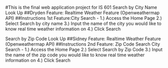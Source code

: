 #This is the final web application project for IS 601
Search by City Name Look Up
##Dryden Feature: Realtime Weather Feature (Openweathermap API)
##Instructions 1st Feature:City Search -
1.) Access the Home Page
2.) Select Search by city name
3.) Input the name of the city you would like to know real time weather information on
4.) Click Search

Search by Zip Code Look Up
##Sidney Feature: Realtime Weather Feature (Openweathermap API)
##Instructions 2nd Feature: Zip Code Search
City Search -
1.) Access the Home Page
2.) Select Search by Zip Code
3.) Input the name of the zip code you would like to know real time weather information on
4.) Click Search